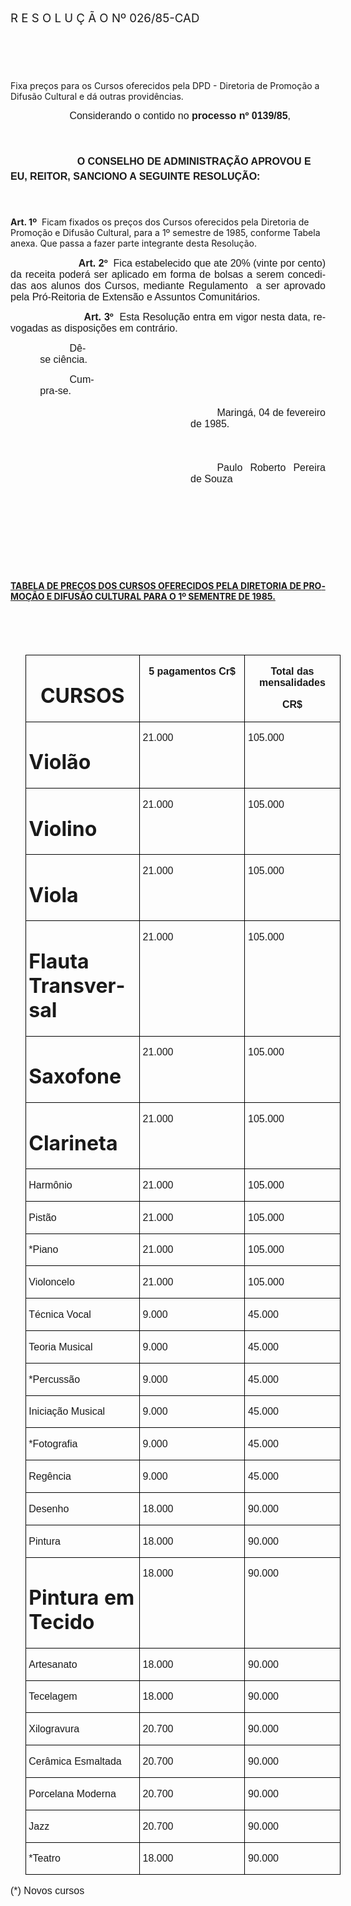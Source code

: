 <body lang=PT-BR style='tab-interval:35.4pt'>

<div class=Section1>

<p class=MsoTitle><span style='font-size:14.0pt;mso-bidi-font-size:10.0pt'>R E
S O L U Ç Ã O Nº 026/85-CAD<o:p></o:p></span></p>

<p class=MsoTitle><span style='font-size:14.0pt;mso-bidi-font-size:10.0pt'><![if !supportEmptyParas]>&nbsp;<![endif]><o:p></o:p></span></p>

<p class=MsoTitle><span style='font-size:14.0pt;mso-bidi-font-size:10.0pt'><![if !supportEmptyParas]>&nbsp;<![endif]><o:p></o:p></span></p>

<p class=MsoBodyTextIndent2>Fixa preços para os Cursos oferecidos pela DPD -
Diretoria de Promoção a Difusão Cultural e dá outras providências.</p>

<p class=MsoNormal style='margin-left:23.1pt;text-indent:47.7pt;line-height:
13.8pt'><span style='font-size:12.0pt;mso-bidi-font-size:10.0pt;font-family:
Arial'>Considerando o contido no <b>processo nº 0139/85</b>,<o:p></o:p></span></p>

<p class=MsoNormal style='line-height:18.0pt'><span style='font-size:12.0pt;
mso-bidi-font-size:10.0pt;font-family:Arial'><![if !supportEmptyParas]>&nbsp;<![endif]><o:p></o:p></span></p>

<p class=MsoNormal style='line-height:18.0pt'><span style='font-size:12.0pt;
mso-bidi-font-size:10.0pt;font-family:Arial'><span style="mso-spacerun: yes"> 
</span><span style='mso-tab-count:2'>                      </span><b>O CONSELHO
DE ADMINISTRAÇÃO APROVOU E EU, REITOR, SANCIONO A SEGUINTE RESOLUÇÃO: <o:p></o:p></b></span></p>

<p class=MsoNormal style='line-height:18.0pt'><span style='font-size:12.0pt;
mso-bidi-font-size:10.0pt;font-family:Arial'><span style='mso-tab-count:1'>            </span><o:p></o:p></span></p>

<p class=MsoBodyTextIndent><b>Art. 1º</b><span style="mso-spacerun: yes"> 
</span>Ficam fixados os preços dos Cursos oferecidos pela Diretoria de Promoção
e Difusão Cultural, para a 1º semestre de 1985, conforme Tabela anexa. Que
passa a fazer parte integrante desta Resolução.</p>

<p class=MsoNormal style='margin-top:10.8pt;text-align:justify'><span
style='font-size:12.0pt;mso-bidi-font-size:10.0pt;font-family:Arial'><span
style="mso-spacerun: yes"> </span><span style='mso-tab-count:2'>                       </span><b>Art.
2º</b><span style="mso-spacerun: yes">  </span>Fica estabelecido que ate 20%
(vinte por cento) da receita poderá ser aplicado em forma de bolsas a serem
concedidas aos alunos dos Cursos, mediante Regulamento<span
style="mso-spacerun: yes">  </span>a ser aprovado pela Pró-Reitoria de Extensão
e Assuntos Comunitários.<o:p></o:p></span></p>

<p class=MsoNormal style='margin-top:10.8pt;text-align:justify'><span
style='font-size:12.0pt;mso-bidi-font-size:10.0pt;font-family:Arial'><span
style='mso-tab-count:2'>                        </span><b>Art. 3º</b><span
style="mso-spacerun: yes">  </span>Esta Resolução entra em vigor nesta data,
revogadas as disposições em contrário.<o:p></o:p></span></p>

<p class=MsoNormal style='margin-right:277.25pt;mso-margin-bottom-alt:auto;
margin-left:35.45pt;text-align:justify;text-indent:35.45pt'><span
style='font-size:12.0pt;mso-bidi-font-size:10.0pt;font-family:Arial;mso-bidi-font-weight:
bold'>Dê-se ciência.<o:p></o:p></span></p>

<p class=MsoNormal style='margin-right:277.25pt;mso-margin-bottom-alt:auto;
margin-left:35.45pt;text-align:justify;text-indent:35.45pt'><span
style='font-size:12.0pt;mso-bidi-font-size:10.0pt;font-family:Arial;mso-bidi-font-weight:
bold'>Cumpra-se.<o:p></o:p></span></p>

<p class=MsoNormal style='margin-top:12.6pt;margin-right:0cm;margin-bottom:
0cm;margin-left:216.0pt;margin-bottom:.0001pt;text-align:justify;text-indent:
31.8pt'><span style='font-size:12.0pt;mso-bidi-font-size:10.0pt;font-family:
Arial'>Maringá, 04 de fevereiro de 1985.<o:p></o:p></span></p>

<p class=MsoNormal style='margin-top:12.6pt;margin-right:0cm;margin-bottom:
0cm;margin-left:216.0pt;margin-bottom:.0001pt;text-align:justify;text-indent:
31.8pt'><span style='font-size:12.0pt;mso-bidi-font-size:10.0pt;font-family:
Arial'><![if !supportEmptyParas]>&nbsp;<![endif]><o:p></o:p></span></p>

<p class=MsoNormal style='margin-top:12.6pt;margin-right:0cm;margin-bottom:
0cm;margin-left:216.0pt;margin-bottom:.0001pt;text-align:justify;text-indent:
31.8pt'><span style='font-size:12.0pt;mso-bidi-font-size:10.0pt;font-family:
Arial'>Paulo Roberto Pereira de Souza<o:p></o:p></span></p>

<p class=MsoNormal style='margin-top:12.6pt;margin-right:0cm;margin-bottom:
0cm;margin-left:216.0pt;margin-bottom:.0001pt;text-align:justify;text-indent:
31.8pt'><span style='font-size:12.0pt;mso-bidi-font-size:10.0pt;font-family:
Arial'><![if !supportEmptyParas]>&nbsp;<![endif]><o:p></o:p></span></p>

<p class=MsoNormal style='margin-top:12.6pt;margin-right:0cm;margin-bottom:
0cm;margin-left:216.0pt;margin-bottom:.0001pt;text-align:justify;text-indent:
31.8pt'><span style='font-size:12.0pt;mso-bidi-font-size:10.0pt;font-family:
Arial'><![if !supportEmptyParas]>&nbsp;<![endif]><o:p></o:p></span></p>

<p class=MsoNormal style='margin-top:12.6pt;margin-right:0cm;margin-bottom:
0cm;margin-left:216.0pt;margin-bottom:.0001pt;text-align:justify;text-indent:
31.8pt'><span style='font-size:12.0pt;mso-bidi-font-size:10.0pt;font-family:
Arial'><![if !supportEmptyParas]>&nbsp;<![endif]><o:p></o:p></span></p>

<p class=MsoNormal style='margin-top:12.6pt;margin-right:0cm;margin-bottom:
0cm;margin-left:216.0pt;margin-bottom:.0001pt;text-align:justify;text-indent:
31.8pt'><span style='font-size:12.0pt;mso-bidi-font-size:10.0pt;font-family:
Arial'><![if !supportEmptyParas]>&nbsp;<![endif]><o:p></o:p></span></p>

<p class=MsoBodyText><b><u>TABELA DE PREÇOS DOS CURSOS OFERECIDOS PELA
DIRETORIA DE PROMOÇÃO E DIFUSÃO CULTURAL PARA O 1º SEMENTRE DE 1985.<o:p></o:p></u></b></p>

<p class=MsoNormal style='margin-top:12.6pt;margin-right:0cm;margin-bottom:
0cm;margin-left:216.0pt;margin-bottom:.0001pt;text-align:justify;text-indent:
31.8pt'><span style='font-size:12.0pt;mso-bidi-font-size:10.0pt;font-family:
Arial'><![if !supportEmptyParas]>&nbsp;<![endif]><o:p></o:p></span></p>

<p class=MsoNormal style='margin-top:12.6pt;margin-right:0cm;margin-bottom:
0cm;margin-left:216.0pt;margin-bottom:.0001pt;text-align:justify;text-indent:
31.8pt'><span style='font-size:12.0pt;mso-bidi-font-size:10.0pt;font-family:
Arial'><![if !supportEmptyParas]>&nbsp;<![endif]><o:p></o:p></span></p>

<table border=1 cellspacing=0 cellpadding=0 style='margin-left:17.7pt;
 border-collapse:collapse;border:none;mso-border-alt:solid windowtext .5pt;
 mso-padding-alt:0cm 3.5pt 0cm 3.5pt'>
 <tr style='height:47.15pt'>
  <td width=180 valign=top style='width:134.65pt;border:solid windowtext .5pt;
  padding:0cm 3.5pt 0cm 3.5pt;height:47.15pt'>
  <h1 align=center style='text-align:center'><b>CURSOS<o:p></o:p></b></h1>
  </td>
  <td width=170 valign=top style='width:127.6pt;border:solid windowtext .5pt;
  border-left:none;mso-border-left-alt:solid windowtext .5pt;padding:0cm 3.5pt 0cm 3.5pt;
  height:47.15pt'>
  <p class=MsoNormal align=center style='margin-top:12.6pt;text-align:center'><b><span
  style='font-size:12.0pt;mso-bidi-font-size:10.0pt;font-family:Arial'>5
  pagamentos Cr$<o:p></o:p></span></b></p>
  </td>
  <td width=151 valign=top style='width:4.0cm;border:solid windowtext .5pt;
  border-left:none;mso-border-left-alt:solid windowtext .5pt;padding:0cm 3.5pt 0cm 3.5pt;
  height:47.15pt'>
  <p class=MsoNormal align=center style='margin-top:12.6pt;text-align:center'><b><span
  style='font-size:12.0pt;mso-bidi-font-size:10.0pt;font-family:Arial'>Total
  das mensalidades<o:p></o:p></span></b></p>
  <p class=MsoNormal align=center style='margin-top:12.6pt;text-align:center'><b><span
  style='font-size:12.0pt;mso-bidi-font-size:10.0pt;font-family:Arial'>CR$</span></b><u><span
  style='font-size:12.0pt;mso-bidi-font-size:10.0pt;font-family:Arial'><o:p></o:p></span></u></p>
  </td>
 </tr>
 <tr style='height:21.7pt'>
  <td width=180 valign=top style='width:134.65pt;border:solid windowtext .5pt;
  border-top:none;mso-border-top-alt:solid windowtext .5pt;padding:0cm 3.5pt 0cm 3.5pt;
  height:21.7pt'>
  <h1>Violão</h1>
  </td>
  <td width=170 valign=top style='width:127.6pt;border-top:none;border-left:
  none;border-bottom:solid windowtext .5pt;border-right:solid windowtext .5pt;
  mso-border-top-alt:solid windowtext .5pt;mso-border-left-alt:solid windowtext .5pt;
  padding:0cm 3.5pt 0cm 3.5pt;height:21.7pt'>
  <p class=MsoNormal style='margin-top:12.6pt;text-align:justify'><span
  style='font-size:12.0pt;mso-bidi-font-size:10.0pt;font-family:Arial'>21.000<o:p></o:p></span></p>
  </td>
  <td width=151 valign=top style='width:4.0cm;border-top:none;border-left:none;
  border-bottom:solid windowtext .5pt;border-right:solid windowtext .5pt;
  mso-border-top-alt:solid windowtext .5pt;mso-border-left-alt:solid windowtext .5pt;
  padding:0cm 3.5pt 0cm 3.5pt;height:21.7pt'>
  <p class=MsoNormal style='margin-top:12.6pt;text-align:justify'><span
  style='font-size:12.0pt;mso-bidi-font-size:10.0pt;font-family:Arial'>105.000<o:p></o:p></span></p>
  </td>
 </tr>
 <tr style='height:8.6pt'>
  <td width=180 valign=top style='width:134.65pt;border:solid windowtext .5pt;
  border-top:none;mso-border-top-alt:solid windowtext .5pt;padding:0cm 3.5pt 0cm 3.5pt;
  height:8.6pt'>
  <h1>Violino</h1>
  </td>
  <td width=170 valign=top style='width:127.6pt;border-top:none;border-left:
  none;border-bottom:solid windowtext .5pt;border-right:solid windowtext .5pt;
  mso-border-top-alt:solid windowtext .5pt;mso-border-left-alt:solid windowtext .5pt;
  padding:0cm 3.5pt 0cm 3.5pt;height:8.6pt'>
  <p class=MsoNormal style='margin-top:12.6pt;text-align:justify'><span
  style='font-size:12.0pt;mso-bidi-font-size:10.0pt;font-family:Arial'>21.000<o:p></o:p></span></p>
  </td>
  <td width=151 valign=top style='width:4.0cm;border-top:none;border-left:none;
  border-bottom:solid windowtext .5pt;border-right:solid windowtext .5pt;
  mso-border-top-alt:solid windowtext .5pt;mso-border-left-alt:solid windowtext .5pt;
  padding:0cm 3.5pt 0cm 3.5pt;height:8.6pt'>
  <p class=MsoNormal style='margin-top:12.6pt;text-align:justify'><span
  style='font-size:12.0pt;mso-bidi-font-size:10.0pt;font-family:Arial'>105.000<u><o:p></o:p></u></span></p>
  </td>
 </tr>
 <tr>
  <td width=180 valign=top style='width:134.65pt;border:solid windowtext .5pt;
  border-top:none;mso-border-top-alt:solid windowtext .5pt;padding:0cm 3.5pt 0cm 3.5pt'>
  <h1>Viola</h1>
  </td>
  <td width=170 valign=top style='width:127.6pt;border-top:none;border-left:
  none;border-bottom:solid windowtext .5pt;border-right:solid windowtext .5pt;
  mso-border-top-alt:solid windowtext .5pt;mso-border-left-alt:solid windowtext .5pt;
  padding:0cm 3.5pt 0cm 3.5pt'>
  <p class=MsoNormal style='margin-top:12.6pt;text-align:justify'><span
  style='font-size:12.0pt;mso-bidi-font-size:10.0pt;font-family:Arial'>21.000<u><o:p></o:p></u></span></p>
  </td>
  <td width=151 valign=top style='width:4.0cm;border-top:none;border-left:none;
  border-bottom:solid windowtext .5pt;border-right:solid windowtext .5pt;
  mso-border-top-alt:solid windowtext .5pt;mso-border-left-alt:solid windowtext .5pt;
  padding:0cm 3.5pt 0cm 3.5pt'>
  <p class=MsoNormal style='margin-top:12.6pt;text-align:justify'><span
  style='font-size:12.0pt;mso-bidi-font-size:10.0pt;font-family:Arial'>105.000<u><o:p></o:p></u></span></p>
  </td>
 </tr>
 <tr>
  <td width=180 valign=top style='width:134.65pt;border:solid windowtext .5pt;
  border-top:none;mso-border-top-alt:solid windowtext .5pt;padding:0cm 3.5pt 0cm 3.5pt'>
  <h1>Flauta Transversal</h1>
  </td>
  <td width=170 valign=top style='width:127.6pt;border-top:none;border-left:
  none;border-bottom:solid windowtext .5pt;border-right:solid windowtext .5pt;
  mso-border-top-alt:solid windowtext .5pt;mso-border-left-alt:solid windowtext .5pt;
  padding:0cm 3.5pt 0cm 3.5pt'>
  <p class=MsoNormal style='margin-top:12.6pt;text-align:justify'><span
  style='font-size:12.0pt;mso-bidi-font-size:10.0pt;font-family:Arial'>21.000<u><o:p></o:p></u></span></p>
  </td>
  <td width=151 valign=top style='width:4.0cm;border-top:none;border-left:none;
  border-bottom:solid windowtext .5pt;border-right:solid windowtext .5pt;
  mso-border-top-alt:solid windowtext .5pt;mso-border-left-alt:solid windowtext .5pt;
  padding:0cm 3.5pt 0cm 3.5pt'>
  <p class=MsoNormal style='margin-top:12.6pt;text-align:justify'><span
  style='font-size:12.0pt;mso-bidi-font-size:10.0pt;font-family:Arial'>105.000<u><o:p></o:p></u></span></p>
  </td>
 </tr>
 <tr>
  <td width=180 valign=top style='width:134.65pt;border:solid windowtext .5pt;
  border-top:none;mso-border-top-alt:solid windowtext .5pt;padding:0cm 3.5pt 0cm 3.5pt'>
  <h1>Saxofone</h1>
  </td>
  <td width=170 valign=top style='width:127.6pt;border-top:none;border-left:
  none;border-bottom:solid windowtext .5pt;border-right:solid windowtext .5pt;
  mso-border-top-alt:solid windowtext .5pt;mso-border-left-alt:solid windowtext .5pt;
  padding:0cm 3.5pt 0cm 3.5pt'>
  <p class=MsoNormal style='margin-top:12.6pt;text-align:justify'><span
  style='font-size:12.0pt;mso-bidi-font-size:10.0pt;font-family:Arial'>21.000<u><o:p></o:p></u></span></p>
  </td>
  <td width=151 valign=top style='width:4.0cm;border-top:none;border-left:none;
  border-bottom:solid windowtext .5pt;border-right:solid windowtext .5pt;
  mso-border-top-alt:solid windowtext .5pt;mso-border-left-alt:solid windowtext .5pt;
  padding:0cm 3.5pt 0cm 3.5pt'>
  <p class=MsoNormal style='margin-top:12.6pt;text-align:justify'><span
  style='font-size:12.0pt;mso-bidi-font-size:10.0pt;font-family:Arial'>105.000<u><o:p></o:p></u></span></p>
  </td>
 </tr>
 <tr>
  <td width=180 valign=top style='width:134.65pt;border:solid windowtext .5pt;
  border-top:none;mso-border-top-alt:solid windowtext .5pt;padding:0cm 3.5pt 0cm 3.5pt'>
  <h1>Clarineta </h1>
  </td>
  <td width=170 valign=top style='width:127.6pt;border-top:none;border-left:
  none;border-bottom:solid windowtext .5pt;border-right:solid windowtext .5pt;
  mso-border-top-alt:solid windowtext .5pt;mso-border-left-alt:solid windowtext .5pt;
  padding:0cm 3.5pt 0cm 3.5pt'>
  <p class=MsoNormal style='margin-top:12.6pt;text-align:justify'><span
  style='font-size:12.0pt;mso-bidi-font-size:10.0pt;font-family:Arial'>21.000<u><o:p></o:p></u></span></p>
  </td>
  <td width=151 valign=top style='width:4.0cm;border-top:none;border-left:none;
  border-bottom:solid windowtext .5pt;border-right:solid windowtext .5pt;
  mso-border-top-alt:solid windowtext .5pt;mso-border-left-alt:solid windowtext .5pt;
  padding:0cm 3.5pt 0cm 3.5pt'>
  <p class=MsoNormal style='margin-top:12.6pt;text-align:justify'><span
  style='font-size:12.0pt;mso-bidi-font-size:10.0pt;font-family:Arial'>105.000<u><o:p></o:p></u></span></p>
  </td>
 </tr>
 <tr>
  <td width=180 valign=top style='width:134.65pt;border:solid windowtext .5pt;
  border-top:none;mso-border-top-alt:solid windowtext .5pt;padding:0cm 3.5pt 0cm 3.5pt'>
  <p class=MsoNormal style='margin-top:12.6pt;text-align:justify'><span
  style='font-size:12.0pt;mso-bidi-font-size:10.0pt;font-family:Arial'>Harmônio<o:p></o:p></span></p>
  </td>
  <td width=170 valign=top style='width:127.6pt;border-top:none;border-left:
  none;border-bottom:solid windowtext .5pt;border-right:solid windowtext .5pt;
  mso-border-top-alt:solid windowtext .5pt;mso-border-left-alt:solid windowtext .5pt;
  padding:0cm 3.5pt 0cm 3.5pt'>
  <p class=MsoNormal style='margin-top:12.6pt;text-align:justify'><span
  style='font-size:12.0pt;mso-bidi-font-size:10.0pt;font-family:Arial'>21.000<u><o:p></o:p></u></span></p>
  </td>
  <td width=151 valign=top style='width:4.0cm;border-top:none;border-left:none;
  border-bottom:solid windowtext .5pt;border-right:solid windowtext .5pt;
  mso-border-top-alt:solid windowtext .5pt;mso-border-left-alt:solid windowtext .5pt;
  padding:0cm 3.5pt 0cm 3.5pt'>
  <p class=MsoNormal style='margin-top:12.6pt;text-align:justify'><span
  style='font-size:12.0pt;mso-bidi-font-size:10.0pt;font-family:Arial'>105.000<u><o:p></o:p></u></span></p>
  </td>
 </tr>
 <tr>
  <td width=180 valign=top style='width:134.65pt;border:solid windowtext .5pt;
  border-top:none;mso-border-top-alt:solid windowtext .5pt;padding:0cm 3.5pt 0cm 3.5pt'>
  <p class=MsoNormal style='margin-top:12.6pt;text-align:justify'><span
  style='font-size:12.0pt;mso-bidi-font-size:10.0pt;font-family:Arial'>Pistão <o:p></o:p></span></p>
  </td>
  <td width=170 valign=top style='width:127.6pt;border-top:none;border-left:
  none;border-bottom:solid windowtext .5pt;border-right:solid windowtext .5pt;
  mso-border-top-alt:solid windowtext .5pt;mso-border-left-alt:solid windowtext .5pt;
  padding:0cm 3.5pt 0cm 3.5pt'>
  <p class=MsoNormal style='margin-top:12.6pt;text-align:justify'><span
  style='font-size:12.0pt;mso-bidi-font-size:10.0pt;font-family:Arial'>21.000<u><o:p></o:p></u></span></p>
  </td>
  <td width=151 valign=top style='width:4.0cm;border-top:none;border-left:none;
  border-bottom:solid windowtext .5pt;border-right:solid windowtext .5pt;
  mso-border-top-alt:solid windowtext .5pt;mso-border-left-alt:solid windowtext .5pt;
  padding:0cm 3.5pt 0cm 3.5pt'>
  <p class=MsoNormal style='margin-top:12.6pt;text-align:justify'><span
  style='font-size:12.0pt;mso-bidi-font-size:10.0pt;font-family:Arial'>105.000<u><o:p></o:p></u></span></p>
  </td>
 </tr>
 <tr>
  <td width=180 valign=top style='width:134.65pt;border:solid windowtext .5pt;
  border-top:none;mso-border-top-alt:solid windowtext .5pt;padding:0cm 3.5pt 0cm 3.5pt'>
  <p class=MsoNormal style='margin-top:12.6pt;text-align:justify'><span
  style='font-size:12.0pt;mso-bidi-font-size:10.0pt;font-family:Arial'>*Piano<o:p></o:p></span></p>
  </td>
  <td width=170 valign=top style='width:127.6pt;border-top:none;border-left:
  none;border-bottom:solid windowtext .5pt;border-right:solid windowtext .5pt;
  mso-border-top-alt:solid windowtext .5pt;mso-border-left-alt:solid windowtext .5pt;
  padding:0cm 3.5pt 0cm 3.5pt'>
  <p class=MsoNormal style='margin-top:12.6pt;text-align:justify'><span
  style='font-size:12.0pt;mso-bidi-font-size:10.0pt;font-family:Arial'>21.000<u><o:p></o:p></u></span></p>
  </td>
  <td width=151 valign=top style='width:4.0cm;border-top:none;border-left:none;
  border-bottom:solid windowtext .5pt;border-right:solid windowtext .5pt;
  mso-border-top-alt:solid windowtext .5pt;mso-border-left-alt:solid windowtext .5pt;
  padding:0cm 3.5pt 0cm 3.5pt'>
  <p class=MsoNormal style='margin-top:12.6pt;text-align:justify'><span
  style='font-size:12.0pt;mso-bidi-font-size:10.0pt;font-family:Arial'>105.000<u><o:p></o:p></u></span></p>
  </td>
 </tr>
 <tr>
  <td width=180 valign=top style='width:134.65pt;border:solid windowtext .5pt;
  border-top:none;mso-border-top-alt:solid windowtext .5pt;padding:0cm 3.5pt 0cm 3.5pt'>
  <p class=MsoNormal style='margin-top:12.6pt;text-align:justify'><span
  style='font-size:12.0pt;mso-bidi-font-size:10.0pt;font-family:Arial'>Violoncelo<o:p></o:p></span></p>
  </td>
  <td width=170 valign=top style='width:127.6pt;border-top:none;border-left:
  none;border-bottom:solid windowtext .5pt;border-right:solid windowtext .5pt;
  mso-border-top-alt:solid windowtext .5pt;mso-border-left-alt:solid windowtext .5pt;
  padding:0cm 3.5pt 0cm 3.5pt'>
  <p class=MsoNormal style='margin-top:12.6pt;text-align:justify'><span
  style='font-size:12.0pt;mso-bidi-font-size:10.0pt;font-family:Arial'>21.000<u><o:p></o:p></u></span></p>
  </td>
  <td width=151 valign=top style='width:4.0cm;border-top:none;border-left:none;
  border-bottom:solid windowtext .5pt;border-right:solid windowtext .5pt;
  mso-border-top-alt:solid windowtext .5pt;mso-border-left-alt:solid windowtext .5pt;
  padding:0cm 3.5pt 0cm 3.5pt'>
  <p class=MsoNormal style='margin-top:12.6pt;text-align:justify'><span
  style='font-size:12.0pt;mso-bidi-font-size:10.0pt;font-family:Arial'>105.000<u><o:p></o:p></u></span></p>
  </td>
 </tr>
 <tr>
  <td width=180 valign=top style='width:134.65pt;border:solid windowtext .5pt;
  border-top:none;mso-border-top-alt:solid windowtext .5pt;padding:0cm 3.5pt 0cm 3.5pt'>
  <p class=MsoNormal style='margin-top:12.6pt;text-align:justify'><span
  style='font-size:12.0pt;mso-bidi-font-size:10.0pt;font-family:Arial'>Técnica
  Vocal<o:p></o:p></span></p>
  </td>
  <td width=170 valign=top style='width:127.6pt;border-top:none;border-left:
  none;border-bottom:solid windowtext .5pt;border-right:solid windowtext .5pt;
  mso-border-top-alt:solid windowtext .5pt;mso-border-left-alt:solid windowtext .5pt;
  padding:0cm 3.5pt 0cm 3.5pt'>
  <p class=MsoNormal style='margin-top:12.6pt;text-align:justify'><span
  style='font-size:12.0pt;mso-bidi-font-size:10.0pt;font-family:Arial'>9.000<o:p></o:p></span></p>
  </td>
  <td width=151 valign=top style='width:4.0cm;border-top:none;border-left:none;
  border-bottom:solid windowtext .5pt;border-right:solid windowtext .5pt;
  mso-border-top-alt:solid windowtext .5pt;mso-border-left-alt:solid windowtext .5pt;
  padding:0cm 3.5pt 0cm 3.5pt'>
  <p class=MsoNormal style='margin-top:12.6pt;text-align:justify'><span
  style='font-size:12.0pt;mso-bidi-font-size:10.0pt;font-family:Arial'>45.000<o:p></o:p></span></p>
  </td>
 </tr>
 <tr>
  <td width=180 valign=top style='width:134.65pt;border:solid windowtext .5pt;
  border-top:none;mso-border-top-alt:solid windowtext .5pt;padding:0cm 3.5pt 0cm 3.5pt'>
  <p class=MsoNormal style='margin-top:12.6pt;text-align:justify'><span
  style='font-size:12.0pt;mso-bidi-font-size:10.0pt;font-family:Arial'>Teoria
  Musical<o:p></o:p></span></p>
  </td>
  <td width=170 valign=top style='width:127.6pt;border-top:none;border-left:
  none;border-bottom:solid windowtext .5pt;border-right:solid windowtext .5pt;
  mso-border-top-alt:solid windowtext .5pt;mso-border-left-alt:solid windowtext .5pt;
  padding:0cm 3.5pt 0cm 3.5pt'>
  <p class=MsoNormal style='margin-top:12.6pt;text-align:justify'><span
  style='font-size:12.0pt;mso-bidi-font-size:10.0pt;font-family:Arial'>9.000<u><o:p></o:p></u></span></p>
  </td>
  <td width=151 valign=top style='width:4.0cm;border-top:none;border-left:none;
  border-bottom:solid windowtext .5pt;border-right:solid windowtext .5pt;
  mso-border-top-alt:solid windowtext .5pt;mso-border-left-alt:solid windowtext .5pt;
  padding:0cm 3.5pt 0cm 3.5pt'>
  <p class=MsoNormal style='margin-top:12.6pt;text-align:justify'><span
  style='font-size:12.0pt;mso-bidi-font-size:10.0pt;font-family:Arial'>45.000<u><o:p></o:p></u></span></p>
  </td>
 </tr>
 <tr>
  <td width=180 valign=top style='width:134.65pt;border:solid windowtext .5pt;
  border-top:none;mso-border-top-alt:solid windowtext .5pt;padding:0cm 3.5pt 0cm 3.5pt'>
  <p class=MsoNormal style='margin-top:12.6pt;text-align:justify'><span
  style='font-size:12.0pt;mso-bidi-font-size:10.0pt;font-family:Arial'>*Percussão<o:p></o:p></span></p>
  </td>
  <td width=170 valign=top style='width:127.6pt;border-top:none;border-left:
  none;border-bottom:solid windowtext .5pt;border-right:solid windowtext .5pt;
  mso-border-top-alt:solid windowtext .5pt;mso-border-left-alt:solid windowtext .5pt;
  padding:0cm 3.5pt 0cm 3.5pt'>
  <p class=MsoNormal style='margin-top:12.6pt;text-align:justify'><span
  style='font-size:12.0pt;mso-bidi-font-size:10.0pt;font-family:Arial'>9.000<u><o:p></o:p></u></span></p>
  </td>
  <td width=151 valign=top style='width:4.0cm;border-top:none;border-left:none;
  border-bottom:solid windowtext .5pt;border-right:solid windowtext .5pt;
  mso-border-top-alt:solid windowtext .5pt;mso-border-left-alt:solid windowtext .5pt;
  padding:0cm 3.5pt 0cm 3.5pt'>
  <p class=MsoNormal style='margin-top:12.6pt;text-align:justify'><span
  style='font-size:12.0pt;mso-bidi-font-size:10.0pt;font-family:Arial'>45.000<u><o:p></o:p></u></span></p>
  </td>
 </tr>
 <tr>
  <td width=180 valign=top style='width:134.65pt;border:solid windowtext .5pt;
  border-top:none;mso-border-top-alt:solid windowtext .5pt;padding:0cm 3.5pt 0cm 3.5pt'>
  <p class=MsoNormal style='margin-top:12.6pt;text-align:justify'><span
  style='font-size:12.0pt;mso-bidi-font-size:10.0pt;font-family:Arial'>Iniciação
  Musical<o:p></o:p></span></p>
  </td>
  <td width=170 valign=top style='width:127.6pt;border-top:none;border-left:
  none;border-bottom:solid windowtext .5pt;border-right:solid windowtext .5pt;
  mso-border-top-alt:solid windowtext .5pt;mso-border-left-alt:solid windowtext .5pt;
  padding:0cm 3.5pt 0cm 3.5pt'>
  <p class=MsoNormal style='margin-top:12.6pt;text-align:justify'><span
  style='font-size:12.0pt;mso-bidi-font-size:10.0pt;font-family:Arial'>9.000<u><o:p></o:p></u></span></p>
  </td>
  <td width=151 valign=top style='width:4.0cm;border-top:none;border-left:none;
  border-bottom:solid windowtext .5pt;border-right:solid windowtext .5pt;
  mso-border-top-alt:solid windowtext .5pt;mso-border-left-alt:solid windowtext .5pt;
  padding:0cm 3.5pt 0cm 3.5pt'>
  <p class=MsoNormal style='margin-top:12.6pt;text-align:justify'><span
  style='font-size:12.0pt;mso-bidi-font-size:10.0pt;font-family:Arial'>45.000<u><o:p></o:p></u></span></p>
  </td>
 </tr>
 <tr>
  <td width=180 valign=top style='width:134.65pt;border:solid windowtext .5pt;
  border-top:none;mso-border-top-alt:solid windowtext .5pt;padding:0cm 3.5pt 0cm 3.5pt'>
  <p class=MsoNormal style='margin-top:12.6pt;text-align:justify'><span
  style='font-size:12.0pt;mso-bidi-font-size:10.0pt;font-family:Arial'>*Fotografia<o:p></o:p></span></p>
  </td>
  <td width=170 valign=top style='width:127.6pt;border-top:none;border-left:
  none;border-bottom:solid windowtext .5pt;border-right:solid windowtext .5pt;
  mso-border-top-alt:solid windowtext .5pt;mso-border-left-alt:solid windowtext .5pt;
  padding:0cm 3.5pt 0cm 3.5pt'>
  <p class=MsoNormal style='margin-top:12.6pt;text-align:justify'><span
  style='font-size:12.0pt;mso-bidi-font-size:10.0pt;font-family:Arial'>9.000<u><o:p></o:p></u></span></p>
  </td>
  <td width=151 valign=top style='width:4.0cm;border-top:none;border-left:none;
  border-bottom:solid windowtext .5pt;border-right:solid windowtext .5pt;
  mso-border-top-alt:solid windowtext .5pt;mso-border-left-alt:solid windowtext .5pt;
  padding:0cm 3.5pt 0cm 3.5pt'>
  <p class=MsoNormal style='margin-top:12.6pt;text-align:justify'><span
  style='font-size:12.0pt;mso-bidi-font-size:10.0pt;font-family:Arial'>45.000<u><o:p></o:p></u></span></p>
  </td>
 </tr>
 <tr>
  <td width=180 valign=top style='width:134.65pt;border:solid windowtext .5pt;
  border-top:none;mso-border-top-alt:solid windowtext .5pt;padding:0cm 3.5pt 0cm 3.5pt'>
  <p class=MsoNormal style='margin-top:12.6pt;text-align:justify'><span
  style='font-size:12.0pt;mso-bidi-font-size:10.0pt;font-family:Arial'>Regência<o:p></o:p></span></p>
  </td>
  <td width=170 valign=top style='width:127.6pt;border-top:none;border-left:
  none;border-bottom:solid windowtext .5pt;border-right:solid windowtext .5pt;
  mso-border-top-alt:solid windowtext .5pt;mso-border-left-alt:solid windowtext .5pt;
  padding:0cm 3.5pt 0cm 3.5pt'>
  <p class=MsoNormal style='margin-top:12.6pt;text-align:justify'><span
  style='font-size:12.0pt;mso-bidi-font-size:10.0pt;font-family:Arial'>9.000<u><o:p></o:p></u></span></p>
  </td>
  <td width=151 valign=top style='width:4.0cm;border-top:none;border-left:none;
  border-bottom:solid windowtext .5pt;border-right:solid windowtext .5pt;
  mso-border-top-alt:solid windowtext .5pt;mso-border-left-alt:solid windowtext .5pt;
  padding:0cm 3.5pt 0cm 3.5pt'>
  <p class=MsoNormal style='margin-top:12.6pt;text-align:justify'><span
  style='font-size:12.0pt;mso-bidi-font-size:10.0pt;font-family:Arial'>45.000<u><o:p></o:p></u></span></p>
  </td>
 </tr>
 <tr>
  <td width=180 valign=top style='width:134.65pt;border:solid windowtext .5pt;
  border-top:none;mso-border-top-alt:solid windowtext .5pt;padding:0cm 3.5pt 0cm 3.5pt'>
  <p class=MsoNormal style='margin-top:12.6pt;text-align:justify'><span
  style='font-size:12.0pt;mso-bidi-font-size:10.0pt;font-family:Arial'>Desenho<o:p></o:p></span></p>
  </td>
  <td width=170 valign=top style='width:127.6pt;border-top:none;border-left:
  none;border-bottom:solid windowtext .5pt;border-right:solid windowtext .5pt;
  mso-border-top-alt:solid windowtext .5pt;mso-border-left-alt:solid windowtext .5pt;
  padding:0cm 3.5pt 0cm 3.5pt'>
  <p class=MsoNormal style='margin-top:12.6pt;text-align:justify'><span
  style='font-size:12.0pt;mso-bidi-font-size:10.0pt;font-family:Arial'>18.000<o:p></o:p></span></p>
  </td>
  <td width=151 valign=top style='width:4.0cm;border-top:none;border-left:none;
  border-bottom:solid windowtext .5pt;border-right:solid windowtext .5pt;
  mso-border-top-alt:solid windowtext .5pt;mso-border-left-alt:solid windowtext .5pt;
  padding:0cm 3.5pt 0cm 3.5pt'>
  <p class=MsoNormal style='margin-top:12.6pt;text-align:justify'><span
  style='font-size:12.0pt;mso-bidi-font-size:10.0pt;font-family:Arial'>90.000<o:p></o:p></span></p>
  </td>
 </tr>
 <tr>
  <td width=180 valign=top style='width:134.65pt;border:solid windowtext .5pt;
  border-top:none;mso-border-top-alt:solid windowtext .5pt;padding:0cm 3.5pt 0cm 3.5pt'>
  <p class=MsoNormal style='margin-top:12.6pt;text-align:justify'><span
  style='font-size:12.0pt;mso-bidi-font-size:10.0pt;font-family:Arial'>Pintura<o:p></o:p></span></p>
  </td>
  <td width=170 valign=top style='width:127.6pt;border-top:none;border-left:
  none;border-bottom:solid windowtext .5pt;border-right:solid windowtext .5pt;
  mso-border-top-alt:solid windowtext .5pt;mso-border-left-alt:solid windowtext .5pt;
  padding:0cm 3.5pt 0cm 3.5pt'>
  <p class=MsoNormal style='margin-top:12.6pt;text-align:justify'><span
  style='font-size:12.0pt;mso-bidi-font-size:10.0pt;font-family:Arial'>18.000<o:p></o:p></span></p>
  </td>
  <td width=151 valign=top style='width:4.0cm;border-top:none;border-left:none;
  border-bottom:solid windowtext .5pt;border-right:solid windowtext .5pt;
  mso-border-top-alt:solid windowtext .5pt;mso-border-left-alt:solid windowtext .5pt;
  padding:0cm 3.5pt 0cm 3.5pt'>
  <p class=MsoNormal style='margin-top:12.6pt;text-align:justify'><span
  style='font-size:12.0pt;mso-bidi-font-size:10.0pt;font-family:Arial'>90.000<u><o:p></o:p></u></span></p>
  </td>
 </tr>
 <tr>
  <td width=180 valign=top style='width:134.65pt;border:solid windowtext .5pt;
  border-top:none;mso-border-top-alt:solid windowtext .5pt;padding:0cm 3.5pt 0cm 3.5pt'>
  <h1>Pintura em Tecido</h1>
  </td>
  <td width=170 valign=top style='width:127.6pt;border-top:none;border-left:
  none;border-bottom:solid windowtext .5pt;border-right:solid windowtext .5pt;
  mso-border-top-alt:solid windowtext .5pt;mso-border-left-alt:solid windowtext .5pt;
  padding:0cm 3.5pt 0cm 3.5pt'>
  <p class=MsoNormal style='margin-top:12.6pt;text-align:justify'><span
  style='font-size:12.0pt;mso-bidi-font-size:10.0pt;font-family:Arial'>18.000<o:p></o:p></span></p>
  </td>
  <td width=151 valign=top style='width:4.0cm;border-top:none;border-left:none;
  border-bottom:solid windowtext .5pt;border-right:solid windowtext .5pt;
  mso-border-top-alt:solid windowtext .5pt;mso-border-left-alt:solid windowtext .5pt;
  padding:0cm 3.5pt 0cm 3.5pt'>
  <p class=MsoNormal style='margin-top:12.6pt;text-align:justify'><span
  style='font-size:12.0pt;mso-bidi-font-size:10.0pt;font-family:Arial'>90.000<u><o:p></o:p></u></span></p>
  </td>
 </tr>
 <tr>
  <td width=180 valign=top style='width:134.65pt;border:solid windowtext .5pt;
  border-top:none;mso-border-top-alt:solid windowtext .5pt;padding:0cm 3.5pt 0cm 3.5pt'>
  <p class=MsoNormal style='margin-top:12.6pt;text-align:justify'><span
  style='font-size:12.0pt;mso-bidi-font-size:10.0pt;font-family:Arial'>Artesanato<o:p></o:p></span></p>
  </td>
  <td width=170 valign=top style='width:127.6pt;border-top:none;border-left:
  none;border-bottom:solid windowtext .5pt;border-right:solid windowtext .5pt;
  mso-border-top-alt:solid windowtext .5pt;mso-border-left-alt:solid windowtext .5pt;
  padding:0cm 3.5pt 0cm 3.5pt'>
  <p class=MsoNormal style='margin-top:12.6pt;text-align:justify'><span
  style='font-size:12.0pt;mso-bidi-font-size:10.0pt;font-family:Arial'>18.000<o:p></o:p></span></p>
  </td>
  <td width=151 valign=top style='width:4.0cm;border-top:none;border-left:none;
  border-bottom:solid windowtext .5pt;border-right:solid windowtext .5pt;
  mso-border-top-alt:solid windowtext .5pt;mso-border-left-alt:solid windowtext .5pt;
  padding:0cm 3.5pt 0cm 3.5pt'>
  <p class=MsoNormal style='margin-top:12.6pt;text-align:justify'><span
  style='font-size:12.0pt;mso-bidi-font-size:10.0pt;font-family:Arial'>90.000<u><o:p></o:p></u></span></p>
  </td>
 </tr>
 <tr>
  <td width=180 valign=top style='width:134.65pt;border:solid windowtext .5pt;
  border-top:none;mso-border-top-alt:solid windowtext .5pt;padding:0cm 3.5pt 0cm 3.5pt'>
  <p class=MsoNormal style='margin-top:12.6pt;text-align:justify'><span
  style='font-size:12.0pt;mso-bidi-font-size:10.0pt;font-family:Arial'>Tecelagem<o:p></o:p></span></p>
  </td>
  <td width=170 valign=top style='width:127.6pt;border-top:none;border-left:
  none;border-bottom:solid windowtext .5pt;border-right:solid windowtext .5pt;
  mso-border-top-alt:solid windowtext .5pt;mso-border-left-alt:solid windowtext .5pt;
  padding:0cm 3.5pt 0cm 3.5pt'>
  <p class=MsoNormal style='margin-top:12.6pt;text-align:justify'><span
  style='font-size:12.0pt;mso-bidi-font-size:10.0pt;font-family:Arial'>18.000<o:p></o:p></span></p>
  </td>
  <td width=151 valign=top style='width:4.0cm;border-top:none;border-left:none;
  border-bottom:solid windowtext .5pt;border-right:solid windowtext .5pt;
  mso-border-top-alt:solid windowtext .5pt;mso-border-left-alt:solid windowtext .5pt;
  padding:0cm 3.5pt 0cm 3.5pt'>
  <p class=MsoNormal style='margin-top:12.6pt;text-align:justify'><span
  style='font-size:12.0pt;mso-bidi-font-size:10.0pt;font-family:Arial'>90.000<u><o:p></o:p></u></span></p>
  </td>
 </tr>
 <tr>
  <td width=180 valign=top style='width:134.65pt;border:solid windowtext .5pt;
  border-top:none;mso-border-top-alt:solid windowtext .5pt;padding:0cm 3.5pt 0cm 3.5pt'>
  <p class=MsoNormal style='margin-top:12.6pt;text-align:justify'><span
  style='font-size:12.0pt;mso-bidi-font-size:10.0pt;font-family:Arial'>Xilogravura<o:p></o:p></span></p>
  </td>
  <td width=170 valign=top style='width:127.6pt;border-top:none;border-left:
  none;border-bottom:solid windowtext .5pt;border-right:solid windowtext .5pt;
  mso-border-top-alt:solid windowtext .5pt;mso-border-left-alt:solid windowtext .5pt;
  padding:0cm 3.5pt 0cm 3.5pt'>
  <p class=MsoNormal style='margin-top:12.6pt;text-align:justify'><span
  style='font-size:12.0pt;mso-bidi-font-size:10.0pt;font-family:Arial'>20.700<o:p></o:p></span></p>
  </td>
  <td width=151 valign=top style='width:4.0cm;border-top:none;border-left:none;
  border-bottom:solid windowtext .5pt;border-right:solid windowtext .5pt;
  mso-border-top-alt:solid windowtext .5pt;mso-border-left-alt:solid windowtext .5pt;
  padding:0cm 3.5pt 0cm 3.5pt'>
  <p class=MsoNormal style='margin-top:12.6pt;text-align:justify'><span
  style='font-size:12.0pt;mso-bidi-font-size:10.0pt;font-family:Arial'>90.000<u><o:p></o:p></u></span></p>
  </td>
 </tr>
 <tr>
  <td width=180 valign=top style='width:134.65pt;border:solid windowtext .5pt;
  border-top:none;mso-border-top-alt:solid windowtext .5pt;padding:0cm 3.5pt 0cm 3.5pt'>
  <p class=MsoNormal style='margin-top:12.6pt;text-align:justify'><span
  style='font-size:12.0pt;mso-bidi-font-size:10.0pt;font-family:Arial'>Cerâmica
  Esmaltada<o:p></o:p></span></p>
  </td>
  <td width=170 valign=top style='width:127.6pt;border-top:none;border-left:
  none;border-bottom:solid windowtext .5pt;border-right:solid windowtext .5pt;
  mso-border-top-alt:solid windowtext .5pt;mso-border-left-alt:solid windowtext .5pt;
  padding:0cm 3.5pt 0cm 3.5pt'>
  <p class=MsoNormal style='margin-top:12.6pt;text-align:justify'><span
  style='font-size:12.0pt;mso-bidi-font-size:10.0pt;font-family:Arial'>20.700<o:p></o:p></span></p>
  </td>
  <td width=151 valign=top style='width:4.0cm;border-top:none;border-left:none;
  border-bottom:solid windowtext .5pt;border-right:solid windowtext .5pt;
  mso-border-top-alt:solid windowtext .5pt;mso-border-left-alt:solid windowtext .5pt;
  padding:0cm 3.5pt 0cm 3.5pt'>
  <p class=MsoNormal style='margin-top:12.6pt;text-align:justify'><span
  style='font-size:12.0pt;mso-bidi-font-size:10.0pt;font-family:Arial'>90.000<u><o:p></o:p></u></span></p>
  </td>
 </tr>
 <tr>
  <td width=180 valign=top style='width:134.65pt;border:solid windowtext .5pt;
  border-top:none;mso-border-top-alt:solid windowtext .5pt;padding:0cm 3.5pt 0cm 3.5pt'>
  <p class=MsoNormal style='margin-top:12.6pt;text-align:justify'><span
  style='font-size:12.0pt;mso-bidi-font-size:10.0pt;font-family:Arial'>Porcelana
  Moderna<o:p></o:p></span></p>
  </td>
  <td width=170 valign=top style='width:127.6pt;border-top:none;border-left:
  none;border-bottom:solid windowtext .5pt;border-right:solid windowtext .5pt;
  mso-border-top-alt:solid windowtext .5pt;mso-border-left-alt:solid windowtext .5pt;
  padding:0cm 3.5pt 0cm 3.5pt'>
  <p class=MsoNormal style='margin-top:12.6pt;text-align:justify'><span
  style='font-size:12.0pt;mso-bidi-font-size:10.0pt;font-family:Arial'>20.700<o:p></o:p></span></p>
  </td>
  <td width=151 valign=top style='width:4.0cm;border-top:none;border-left:none;
  border-bottom:solid windowtext .5pt;border-right:solid windowtext .5pt;
  mso-border-top-alt:solid windowtext .5pt;mso-border-left-alt:solid windowtext .5pt;
  padding:0cm 3.5pt 0cm 3.5pt'>
  <p class=MsoNormal style='margin-top:12.6pt;text-align:justify'><span
  style='font-size:12.0pt;mso-bidi-font-size:10.0pt;font-family:Arial'>90.000<u><o:p></o:p></u></span></p>
  </td>
 </tr>
 <tr>
  <td width=180 valign=top style='width:134.65pt;border:solid windowtext .5pt;
  border-top:none;mso-border-top-alt:solid windowtext .5pt;padding:0cm 3.5pt 0cm 3.5pt'>
  <p class=MsoNormal style='margin-top:12.6pt;text-align:justify'><span
  style='font-size:12.0pt;mso-bidi-font-size:10.0pt;font-family:Arial'>Jazz<o:p></o:p></span></p>
  </td>
  <td width=170 valign=top style='width:127.6pt;border-top:none;border-left:
  none;border-bottom:solid windowtext .5pt;border-right:solid windowtext .5pt;
  mso-border-top-alt:solid windowtext .5pt;mso-border-left-alt:solid windowtext .5pt;
  padding:0cm 3.5pt 0cm 3.5pt'>
  <p class=MsoNormal style='margin-top:12.6pt;text-align:justify'><span
  style='font-size:12.0pt;mso-bidi-font-size:10.0pt;font-family:Arial'>20.700<o:p></o:p></span></p>
  </td>
  <td width=151 valign=top style='width:4.0cm;border-top:none;border-left:none;
  border-bottom:solid windowtext .5pt;border-right:solid windowtext .5pt;
  mso-border-top-alt:solid windowtext .5pt;mso-border-left-alt:solid windowtext .5pt;
  padding:0cm 3.5pt 0cm 3.5pt'>
  <p class=MsoNormal style='margin-top:12.6pt;text-align:justify'><span
  style='font-size:12.0pt;mso-bidi-font-size:10.0pt;font-family:Arial'>90.000<u><o:p></o:p></u></span></p>
  </td>
 </tr>
 <tr>
  <td width=180 valign=top style='width:134.65pt;border:solid windowtext .5pt;
  border-top:none;mso-border-top-alt:solid windowtext .5pt;padding:0cm 3.5pt 0cm 3.5pt'>
  <p class=MsoNormal style='margin-top:12.6pt;text-align:justify'><span
  style='font-size:12.0pt;mso-bidi-font-size:10.0pt;font-family:Arial'>*Teatro<o:p></o:p></span></p>
  </td>
  <td width=170 valign=top style='width:127.6pt;border-top:none;border-left:
  none;border-bottom:solid windowtext .5pt;border-right:solid windowtext .5pt;
  mso-border-top-alt:solid windowtext .5pt;mso-border-left-alt:solid windowtext .5pt;
  padding:0cm 3.5pt 0cm 3.5pt'>
  <p class=MsoNormal style='margin-top:12.6pt;text-align:justify'><span
  style='font-size:12.0pt;mso-bidi-font-size:10.0pt;font-family:Arial'>18.000<o:p></o:p></span></p>
  </td>
  <td width=151 valign=top style='width:4.0cm;border-top:none;border-left:none;
  border-bottom:solid windowtext .5pt;border-right:solid windowtext .5pt;
  mso-border-top-alt:solid windowtext .5pt;mso-border-left-alt:solid windowtext .5pt;
  padding:0cm 3.5pt 0cm 3.5pt'>
  <p class=MsoNormal style='margin-top:12.6pt;text-align:justify'><span
  style='font-size:12.0pt;mso-bidi-font-size:10.0pt;font-family:Arial'>90.000<u><o:p></o:p></u></span></p>
  </td>
 </tr>
</table>

<p class=MsoNormal style='margin-top:12.6pt;text-align:justify'><span
style='font-size:12.0pt;mso-bidi-font-size:10.0pt;font-family:Arial'>(*) Novos
cursos<o:p></o:p></span></p>

<p class=MsoNormal style='margin-top:12.6pt;margin-right:0cm;margin-bottom:
0cm;margin-left:216.0pt;margin-bottom:.0001pt;text-align:justify;text-indent:
31.8pt'><span style='font-size:12.0pt;mso-bidi-font-size:10.0pt;font-family:
Arial'><![if !supportEmptyParas]>&nbsp;<![endif]><o:p></o:p></span></p>

<p class=MsoNormal style='margin-top:12.6pt;margin-right:0cm;margin-bottom:
0cm;margin-left:216.0pt;margin-bottom:.0001pt;text-align:justify;text-indent:
31.8pt'><span style='font-size:12.0pt;mso-bidi-font-size:10.0pt;font-family:
Arial'><![if !supportEmptyParas]>&nbsp;<![endif]><o:p></o:p></span></p>

<p class=MsoNormal style='margin-top:12.6pt;margin-right:0cm;margin-bottom:
0cm;margin-left:216.0pt;margin-bottom:.0001pt;text-align:justify;text-indent:
31.8pt'><span style='font-size:12.0pt;mso-bidi-font-size:10.0pt;font-family:
Arial'><![if !supportEmptyParas]>&nbsp;<![endif]><o:p></o:p></span></p>

<p class=MsoNormal style='margin-top:12.6pt;margin-right:0cm;margin-bottom:
0cm;margin-left:216.0pt;margin-bottom:.0001pt;text-align:justify;text-indent:
31.8pt'><span style='font-size:12.0pt;mso-bidi-font-size:10.0pt;font-family:
Arial'><![if !supportEmptyParas]>&nbsp;<![endif]><o:p></o:p></span></p>

<p class=MsoNormal style='margin-top:12.6pt;margin-right:0cm;margin-bottom:
0cm;margin-left:216.0pt;margin-bottom:.0001pt;text-align:justify;text-indent:
31.8pt'><span style='font-size:12.0pt;mso-bidi-font-size:10.0pt;font-family:
Arial'><![if !supportEmptyParas]>&nbsp;<![endif]><o:p></o:p></span></p>

</div>

</body>
